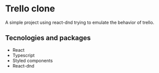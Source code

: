 # Trello clone

A simple project using react-dnd trying to emulate the behavior of trello.

## Tecnologies and packages

- React
- Typescript
- Styled components
- React-dnd
